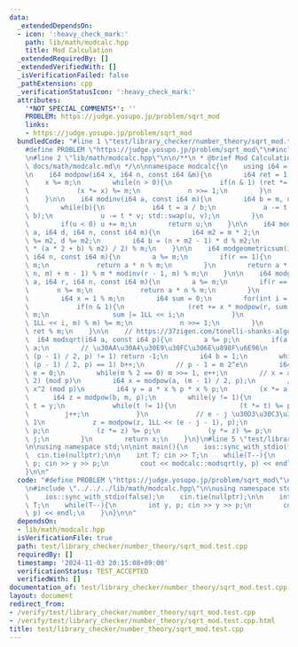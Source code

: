 ```yaml
---
data:
  _extendedDependsOn:
  - icon: ':heavy_check_mark:'
    path: lib/math/modcalc.hpp
    title: Mod Calculation
  _extendedRequiredBy: []
  _extendedVerifiedWith: []
  _isVerificationFailed: false
  _pathExtension: cpp
  _verificationStatusIcon: ':heavy_check_mark:'
  attributes:
    '*NOT_SPECIAL_COMMENTS*': ''
    PROBLEM: https://judge.yosupo.jp/problem/sqrt_mod
    links:
    - https://judge.yosupo.jp/problem/sqrt_mod
  bundledCode: "#line 1 \"test/library_checker/number_theory/sqrt_mod.test.cpp\"\n\
    #define PROBLEM \"https://judge.yosupo.jp/problem/sqrt_mod\"\n#include <iostream>\n\
    \n#line 2 \"lib/math/modcalc.hpp\"\n\n/**\n * @brief Mod Calculation\n * @docs\
    \ docs/math/modcalc.md\n */\n\nnamespace modcalc{\n    using i64 = long long;\n\
    \n    i64 modpow(i64 x, i64 n, const i64 &m){\n        i64 ret = 1 % m;\n    \
    \    x %= m;\n        while(n > 0){\n            if(n & 1) (ret *= x) %= m;\n\
    \            (x *= x) %= m;\n            n >>= 1;\n        }\n        return ret;\n\
    \    }\n\n    i64 modinv(i64 a, const i64 m){\n        i64 b = m, u = 1, v = 0;\n\
    \        while(b){\n            i64 t = a / b;\n            a -= t * b; std::swap(a,\
    \ b);\n            u -= t * v; std::swap(u, v);\n        }\n        u %= m;\n\
    \        if(u < 0) u += m;\n        return u;\n    }\n\n    i64 modarithmeticsum(i64\
    \ a, i64 d, i64 n, const i64 m){\n        i64 m2 = m * 2;\n        a %= m2, n\
    \ %= m2, d %= m2;\n        i64 b = (n + m2 - 1) * d % m2;\n        return ((n\
    \ * (a * 2 + b) % m2) / 2) % m;\n    }\n\n    i64 modgeometricsum(i64 a, i64 r,\
    \ i64 n, const i64 m){\n        a %= m;\n        if(r == 1){\n            n %=\
    \ m;\n            return a * n % m;\n        }\n        return a * (modpow(r,\
    \ n, m) + m - 1) % m * modinv(r - 1, m) % m;\n    }\n\n    i64 modgeometricsum2(i64\
    \ a, i64 r, i64 n, const i64 m){\n        a %= m;\n        if(r == 1){\n     \
    \       n %= m;\n            return a * n % m;\n        }\n        i64 ret = 0;\n\
    \        i64 x = 1 % m;\n        i64 sum = 0;\n        for(int i = 0; n > 0; ++i){\n\
    \            if(n & 1){\n                (ret += x * modpow(r, sum, m) % m) %=\
    \ m;\n                sum |= 1LL << i;\n            }\n            (x += x * modpow(r,\
    \ 1LL << i, m) % m) %= m;\n            n >>= 1;\n        }\n        return a *\
    \ ret % m;\n    }\n\n    // https://37zigen.com/tonelli-shanks-algorithm/\n  \
    \  i64 modsqrt(i64 a, const i64 p){\n        a %= p;\n        if(a <= 1) return\
    \ a;\n        // \u30AA\u30A4\u30E9\u30FC\u306E\u898F\u6E96\n        if(modpow(a,\
    \ (p - 1) / 2, p) != 1) return -1;\n        i64 b = 1;\n        while(modpow(b,\
    \ (p - 1) / 2, p) == 1) b++;\n        // p - 1 = m 2^e\n        i64 m = p - 1,\
    \ e = 0;\n        while(m % 2 == 0) m >>= 1, e++;\n        // x = a^((m + 1) /\
    \ 2) (mod p)\n        i64 x = modpow(a, (m - 1) / 2, p);\n        // y = a^{-1}\
    \ x^2 (mod p)\n        i64 y = a * x % p * x % p;\n        (x *= a) %= p;\n  \
    \      i64 z = modpow(b, m, p);\n        while(y != 1){\n            i64 j = 0,\
    \ t = y;\n            while(t != 1){\n                (t *= t) %= p;\n       \
    \         j++;\n            }\n            // e - j \u30D3\u30C3\u30C8\u76EE\u304C\
    \ 1\n            z = modpow(z, 1LL << (e - j - 1), p);\n            (x *= z) %=\
    \ p;\n            (z *= z) %= p;\n            (y *= z) %= p;\n            e =\
    \ j;\n        }\n        return x;\n    }\n}\n#line 5 \"test/library_checker/number_theory/sqrt_mod.test.cpp\"\
    \n\nusing namespace std;\n\nint main(){\n    ios::sync_with_stdio(false);\n  \
    \  cin.tie(nullptr);\n\n    int T; cin >> T;\n    while(T--){\n        int y,\
    \ p; cin >> y >> p;\n        cout << modcalc::modsqrt(y, p) << endl;\n    }\n\
    }\n\n"
  code: "#define PROBLEM \"https://judge.yosupo.jp/problem/sqrt_mod\"\n#include <iostream>\n\
    \n#include \"../../../lib/math/modcalc.hpp\"\n\nusing namespace std;\n\nint main(){\n\
    \    ios::sync_with_stdio(false);\n    cin.tie(nullptr);\n\n    int T; cin >>\
    \ T;\n    while(T--){\n        int y, p; cin >> y >> p;\n        cout << modcalc::modsqrt(y,\
    \ p) << endl;\n    }\n}\n\n"
  dependsOn:
  - lib/math/modcalc.hpp
  isVerificationFile: true
  path: test/library_checker/number_theory/sqrt_mod.test.cpp
  requiredBy: []
  timestamp: '2024-11-03 20:15:08+09:00'
  verificationStatus: TEST_ACCEPTED
  verifiedWith: []
documentation_of: test/library_checker/number_theory/sqrt_mod.test.cpp
layout: document
redirect_from:
- /verify/test/library_checker/number_theory/sqrt_mod.test.cpp
- /verify/test/library_checker/number_theory/sqrt_mod.test.cpp.html
title: test/library_checker/number_theory/sqrt_mod.test.cpp
---
```

